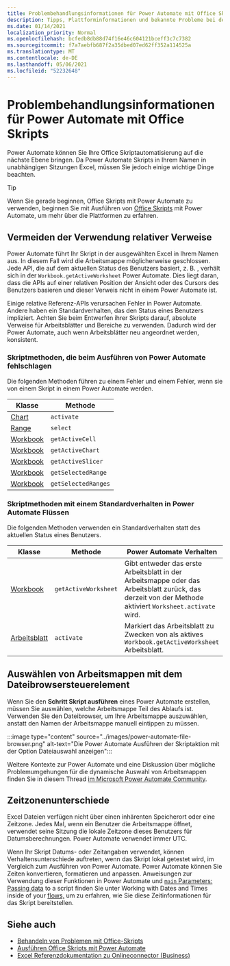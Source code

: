 ```yaml
---
title: Problembehandlungsinformationen für Power Automate mit Office Skripts
description: Tipps, Plattforminformationen und bekannte Probleme bei der Integration zwischen Office Skripts und Power Automate.
ms.date: 01/14/2021
localization_priority: Normal
ms.openlocfilehash: bcfedb8db88d74f16e46c604121bceff3c7c7382
ms.sourcegitcommit: f7a7aebfb687f2a35dbed07ed62ff352a114525a
ms.translationtype: MT
ms.contentlocale: de-DE
ms.lasthandoff: 05/06/2021
ms.locfileid: "52232648"
---
```

# <a name="troubleshooting-information-for-power-automate-with-office-scripts"></a>Problembehandlungsinformationen für Power Automate mit Office Skripts

Power Automate können Sie Ihre Office Skriptautomatisierung auf die nächste Ebene bringen. Da Power Automate Skripts in Ihrem Namen in unabhängigen Sitzungen Excel, müssen Sie jedoch einige wichtige Dinge beachten.

> [!TIP]
> Wenn Sie gerade beginnen, Office Skripts mit Power Automate zu verwenden, beginnen Sie mit Ausführen von [Office Skripts](../develop/power-automate-integration.md) mit Power Automate, um mehr über die Plattformen zu erfahren.

## <a name="avoid-using-relative-references"></a>Vermeiden der Verwendung relativer Verweise

Power Automate führt Ihr Skript in der ausgewählten Excel in Ihrem Namen aus. In diesem Fall wird die Arbeitsmappe möglicherweise geschlossen. Jede API, die auf dem aktuellen Status des Benutzers basiert, z. B. , verhält sich in der `Workbook.getActiveWorksheet` Power Automate. Dies liegt daran, dass die APIs auf einer relativen Position der Ansicht oder des Cursors des Benutzers basieren und dieser Verweis nicht in einem Power Automate ist.

Einige relative Referenz-APIs verursachen Fehler in Power Automate. Andere haben ein Standardverhalten, das den Status eines Benutzers impliziert. Achten Sie beim Entwerfen ihrer Skripts darauf, absolute Verweise für Arbeitsblätter und Bereiche zu verwenden. Dadurch wird der Power Automate, auch wenn Arbeitsblätter neu angeordnet werden, konsistent.

### <a name="script-methods-that-fail-when-run-power-automate-flows"></a>Skriptmethoden, die beim Ausführen von Power Automate fehlschlagen

Die folgenden Methoden führen zu einem Fehler und einem Fehler, wenn sie von einem Skript in einem Power Automate werden.

| Klasse | Methode |
|--|--|
| [Chart](/javascript/api/office-scripts/excelscript/excelscript.chart) | `activate` |
| [Range](/javascript/api/office-scripts/excelscript/excelscript.range) | `select` |
| [Workbook](/javascript/api/office-scripts/excelscript/excelscript.workbook) | `getActiveCell` |
| [Workbook](/javascript/api/office-scripts/excelscript/excelscript.workbook) | `getActiveChart` |
| [Workbook](/javascript/api/office-scripts/excelscript/excelscript.workbook) | `getActiveSlicer` |
| [Workbook](/javascript/api/office-scripts/excelscript/excelscript.workbook) | `getSelectedRange` |
| [Workbook](/javascript/api/office-scripts/excelscript/excelscript.workbook) | `getSelectedRanges` |

### <a name="script-methods-with-a-default-behavior-in-power-automate-flows"></a>Skriptmethoden mit einem Standardverhalten in Power Automate Flüssen

Die folgenden Methoden verwenden ein Standardverhalten statt des aktuellen Status eines Benutzers.

| Klasse | Methode | Power Automate Verhalten |
|--|--|--|
| [Workbook](/javascript/api/office-scripts/excelscript/excelscript.workbook) | `getActiveWorksheet` | Gibt entweder das erste Arbeitsblatt in der Arbeitsmappe oder das Arbeitsblatt zurück, das derzeit von der Methode aktiviert `Worksheet.activate` wird. |
| [Arbeitsblatt](/javascript/api/office-scripts/excelscript/excelscript.worksheet) | `activate` | Markiert das Arbeitsblatt zu Zwecken von als aktives `Workbook.getActiveWorksheet` Arbeitsblatt. |

## <a name="select-workbooks-with-the-file-browser-control"></a>Auswählen von Arbeitsmappen mit dem Dateibrowsersteuerelement

Wenn Sie den **Schritt Skript ausführen** eines Power Automate erstellen, müssen Sie auswählen, welche Arbeitsmappe Teil des Ablaufs ist. Verwenden Sie den Dateibrowser, um Ihre Arbeitsmappe auszuwählen, anstatt den Namen der Arbeitsmappe manuell eintippen zu müssen.

:::image type="content" source="../images/power-automate-file-browser.png" alt-text="Die Power Automate Ausführen der Skriptaktion mit der Option Dateiauswahl anzeigen":::

Weitere Kontexte zur Power Automate und eine Diskussion über mögliche Problemumgehungen für die dynamische Auswahl von Arbeitsmappen finden Sie in diesem Thread [im Microsoft Power Automate Community](https://powerusers.microsoft.com/t5/Power-Automate-Ideas/Allow-for-dynamic-quot-file-quot-value-for-excel-quot-get-a-row/idi-p/103091#).

## <a name="time-zone-differences"></a>Zeitzonenunterschiede

Excel Dateien verfügen nicht über einen inhärenten Speicherort oder eine Zeitzone. Jedes Mal, wenn ein Benutzer die Arbeitsmappe öffnet, verwendet seine Sitzung die lokale Zeitzone dieses Benutzers für Datumsberechnungen. Power Automate verwendet immer UTC.

Wenn Ihr Skript Datums- oder Zeitangaben verwendet, können Verhaltensunterschiede auftreten, wenn das Skript lokal getestet wird, im Vergleich zum Ausführen von Power Automate. Power Automate können Sie Zeiten konvertieren, formatieren und anpassen. Anweisungen zur Verwendung dieser Funktionen in Power Automate und [ `main` Parameters: Passing data](../develop/power-automate-integration.md#main-parameters-passing-data-to-a-script) to a script finden Sie unter Working with Dates and Times inside of your [flows,](https://flow.microsoft.com/blog/working-with-dates-and-times/) um zu erfahren, wie Sie diese Zeitinformationen für das Skript bereitstellen.

## <a name="see-also"></a>Siehe auch

- [Behandeln von Problemen mit Office-Skripts](troubleshooting.md)
- [Ausführen Office Skripts mit Power Automate](../develop/power-automate-integration.md)
- [Excel Referenzdokumentation zu Onlineconnector (Business)](/connectors/excelonlinebusiness/)

